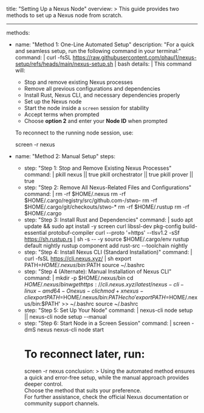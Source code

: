 title: "Setting Up a Nexus Node"
overview: >
  This guide provides two methods to set up a Nexus node from scratch.
  
---
methods:
  - name: "Method 1: One-Line Automated Setup"
    description: "For a quick and seamless setup, run the following command in your terminal:"
    command: |
      curl -fsSL https://raw.githubusercontent.com/phaul1/nexus-setup/refs/heads/main/nexus-setup.sh | bash
    details: |
      This command will:
      - Stop and remove existing Nexus processes
      - Remove all previous configurations and dependencies
      - Install Rust, Nexus CLI, and necessary dependencies properly
      - Set up the Nexus node
      - Start the node inside a `screen` session for stability
      - Accept terms when prompted
      - Choose **option 2** and enter your **Node ID** when prompted
      
      To reconnect to the running node session, use:
      
      screen -r nexus

  - name: "Method 2: Manual Setup"
    steps:
      - step: "Step 1: Stop and Remove Existing Nexus Processes"
        command: |
          pkill nexus || true
          pkill orchestrator || true
          pkill prover || true
      - step: "Step 2: Remove All Nexus-Related Files and Configurations"
        command: |
          rm -rf $HOME/.nexus
          rm -rf $HOME/.cargo/registry/src/github.com-/stwo-
          rm -rf $HOME/.cargo/git/checkouts/stwo-*
          rm -rf $HOME/.rustup
          rm -rf $HOME/.cargo
      - step: "Step 3: Install Rust and Dependencies"
        command: |
          sudo apt update && sudo apt install -y screen curl libssl-dev pkg-config build-essential protobuf-compiler
          curl --proto '=https' --tlsv1.2 -sSf https://sh.rustup.rs | sh -s -- -y
          source $HOME/.cargo/env
          rustup default nightly
          rustup component add rust-src --toolchain nightly
      - step: "Step 4: Install Nexus CLI (Standard Installation)"
        command: |
          curl -fsSL https://cli.nexus.xyz/ | sh
          export PATH=$HOME/.nexus/bin:$PATH
          source ~/.bashrc
      - step: "Step 4 (Alternate): Manual Installation of Nexus CLI"
        command: |
          mkdir -p $HOME/.nexus/bin
          cd $HOME/.nexus/bin
          wget https://cli.nexus.xyz/latest/nexus-cli-linux-amd64 -O nexus-cli
          chmod +x nexus-cli
          export PATH=$HOME/.nexus/bin:$PATH
          echo 'export PATH=$HOME/.nexus/bin:$PATH' >> ~/.bashrc
          source ~/.bashrc
      - step: "Step 5: Set Up Your Node"
        command: |
          nexus-cli node setup || nexus-cli node setup --manual
      - step: "Step 6: Start Node in a Screen Session"
        command: |
          screen -dmS nexus nexus-cli node start
          # To reconnect later, run:
          screen -r nexus
conclusion: >
  Using the automated method ensures a quick and error-free setup, while the manual approach provides deeper control.  
  Choose the method that suits your preference.  
  For further assistance, check the official Nexus documentation or community support channels.

